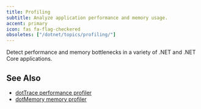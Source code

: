 ```yaml
---
title: Profiling
subtitle: Analyze application performance and memory usage.
accent: primary
icon: fas fa-flag-checkered
obsoletes: ["/dotnet/topics/profiling/"]
---
```


Detect performance and memory bottlenecks in a variety of .NET and .NET Core applications.

## See Also
- [dotTrace performance profiler](https://www.jetbrains.com/profiler/)
- [dotMemory memory profiler](https://www.jetbrains.com/dotmemory/)
